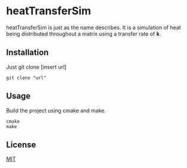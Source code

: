 # heatTransferSim
heatTransferSim is just as the name describes. It is a simulation of heat being distributed throughout a matrix using a
transfer rate of **k**.

## Installation
Just git clone [insert url]

```
git clone "url"
```

## Usage
Build the project using cmake and make.

```
cmake 
make
```

## License
[MIT](https://github.com/Rbbingham/heatTransferSim/LICENSE.txt)